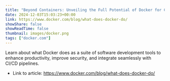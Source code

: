 ```yaml
---
title: "Beyond Containers: Unveiling the Full Potential of Docker for Cloud-Native Development"
date: 2024-12-03T15:03:23+00:00
link: https://www.docker.com/blog/what-does-docker-do/
showShare: false
showReadTime: false
thumbnail: images/docker.png
tags: ["docker.com"]
---
```

Learn about what Docker does as a suite of software development tools to enhance productivity, improve security, and integrate seamlessly with CI/CD pipelines.

- Link to article: https://www.docker.com/blog/what-does-docker-do/